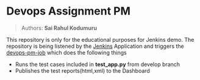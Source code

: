 # Devops Assignment PM

> Authors: **Sai Rahul Kodumuru**

This repository is only for the educational purposes for Jenkins demo.
The repository is being listened by the [Jenkins](http://104.198.65.71:8080/) Application and triggers the [devops-pm-job](http://104.198.65.71:8080/job/devops-pm-job/) which does the following things

- Runs the test cases included in **test_app.py** from develop branch
- Publishes the test reports(html,xml) to the Dashboard
